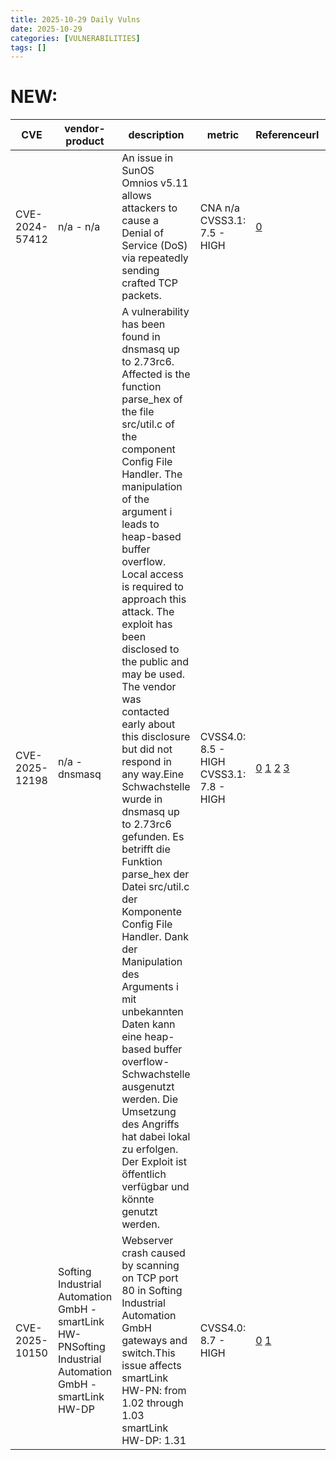 ```yaml
---
title: 2025-10-29 Daily Vulns
date: 2025-10-29
categories: [VULNERABILITIES]
tags: []
---
```


# NEW:

| CVE            | vendor-product                                                                                           | description                                                                                                                                                                                                                                                                                                                                                                                                                                                                                                                                                                                                                                                                                                                                                                                                                                               | metric                                  | Referenceurl                                                                                                                                                                  | title                                                       | GithubURL                                                 |                                                                                                                                   |
| -------------- | -------------------------------------------------------------------------------------------------------- | --------------------------------------------------------------------------------------------------------------------------------------------------------------------------------------------------------------------------------------------------------------------------------------------------------------------------------------------------------------------------------------------------------------------------------------------------------------------------------------------------------------------------------------------------------------------------------------------------------------------------------------------------------------------------------------------------------------------------------------------------------------------------------------------------------------------------------------------------------- | --------------------------------------- | ----------------------------------------------------------------------------------------------------------------------------------------------------------------------------- | ----------------------------------------------------------- | --------------------------------------------------------- | --------------------------------------------------------------------------------------------------------------------------------- |
| CVE-2024-57412 | n/a - n/a                                                                                                | An issue in SunOS Omnios v5.11 allows attackers to cause a Denial of Service (DoS) via repeatedly sending crafted TCP packets.                                                                                                                                                                                                                                                                                                                                                                                                                                                                                                                                                                                                                                                                                                                            | CNA n/a CVSS3.1: 7.5 - HIGH             | [0](https://github.com/zq-star/TCP-Vuln-Report/blob/master/Omnios-r151046-5.11/tcp-rst/omnios-r151046-5.11-tcp-rst.md)                                                        | Exploitation: pocAutomatable: noTechnical Impact: partial   | undefined                                                 | [github](https://github.com/cisagov/vulnrichment/raw/cbf4001811583603e5b2282c223706aacfc66fd8/2024%2F57xxx%2FCVE-2024-57412.json) |
| CVE-2025-12198 | n/a - dnsmasq                                                                                            | A vulnerability has been found in dnsmasq up to 2.73rc6\. Affected is the function parse\_hex of the file src/util.c of the component Config File Handler. The manipulation of the argument i leads to heap-based buffer overflow. Local access is required to approach this attack. The exploit has been disclosed to the public and may be used. The vendor was contacted early about this disclosure but did not respond in any way.Eine Schwachstelle wurde in dnsmasq up to 2.73rc6 gefunden. Es betrifft die Funktion parse\_hex der Datei src/util.c der Komponente Config File Handler. Dank der Manipulation des Arguments i mit unbekannten Daten kann eine heap-based buffer overflow-Schwachstelle ausgenutzt werden. Die Umsetzung des Angriffs hat dabei lokal zu erfolgen. Der Exploit ist öffentlich verfügbar und könnte genutzt werden. | CVSS4.0: 8.5 - HIGH CVSS3.1: 7.8 - HIGH | [0](https://vuldb.com/?id.329868) [1](https://vuldb.com/?ctiid.329868) [2](https://vuldb.com/?submit.673138) [3](https://shimo.im/docs/1d3aMVMmNmiLjg3g/)                     | Exploitation: pocAutomatable: noTechnical Impact: total     | dnsmasq Config File util.c parse\_hex heap-based overflow | [github](https://github.com/cisagov/vulnrichment/raw/284a7f7d6def01ae41b0dd1af15e5f7c48e5e1f0/2025%2F12xxx%2FCVE-2025-12198.json) |
| CVE-2025-10150 | Softing Industrial Automation GmbH - smartLink HW-PNSofting Industrial Automation GmbH - smartLink HW-DP | Webserver crash caused by scanning on TCP port 80 in Softing Industrial Automation GmbH gateways and switch.This issue affects smartLink HW-PN: from 1.02 through 1.03 smartLink HW-DP: 1.31                                                                                                                                                                                                                                                                                                                                                                                                                                                                                                                                                                                                                                                              | CVSS4.0: 8.7 - HIGH                     | [0](https://industrial.softing.com/fileadmin/psirt/downloads/2025/CVE-2025-10150.html) [1](https://industrial.softing.com/fileadmin/psirt/downloads/2025/CVE-2025-10150.json) | Exploitation: noneAutomatable: yesTechnical Impact: partial | Webserver crash caused by scanning on TCP port 80         | [github](https://github.com/cisagov/vulnrichment/raw/20ef0a1729d94b04989c80e7ee803ccd88f430a8/2025%2F10xxx%2FCVE-2025-10150.json) |